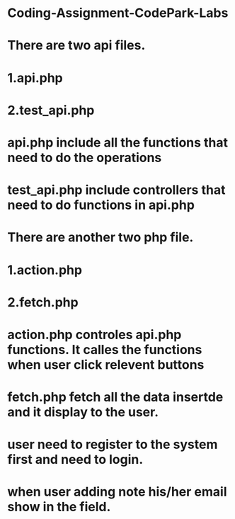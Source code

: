 # Coding-Assignment-CodePark-Labs

# There are two api files.

# 1.api.php

# 2.test_api.php

# api.php include all the functions that need to do the operations

# test_api.php include controllers that need to do functions in api.php

# There are another two php file.

# 1.action.php

# 2.fetch.php

# action.php controles api.php functions. It calles the functions when user click relevent buttons

# fetch.php fetch all the data insertde and it display to the user.

# user need to register to the system first and need to login.

# when user adding note his/her email show in the field.
